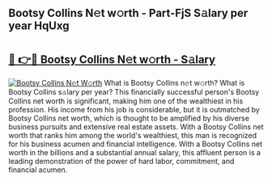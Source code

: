 ## Bootsy Collins N𝚎t w𝚘rth - Part-FjS S𝚊lary per year HqUxg

# <h2><a href="http://gc0qu6q.nevu.top/?p=Bootsy+Collins">🔗 👉🔴 Bootsy Collins N𝚎t w𝚘rth - S𝚊lary</a></h2>

[![Bootsy Collins N𝚎t W𝚘rth](https://i.imgur.com/Oavwk0R.jpeg)](http://gc0qu6q.nevu.top/?p=Bootsy+Collins)
What is Bootsy Collins n𝚎t w𝚘rth? What is Bootsy Collins s𝚊lary per year?
This financially successful person's Bootsy Collins net worth is significant, making him one of the wealthiest in his profession. His income from his job is considerable, but it is outmatched by Bootsy Collins net worth, which is thought to be amplified by his diverse business pursuits and extensive real estate assets. With a Bootsy Collins net worth that ranks him among the world's wealthiest, this man is recognized for his business acumen and financial intelligence. With a Bootsy Collins net worth in the billions and a substantial annual salary, this affluent person is a leading demonstration of the power of hard labor, commitment, and financial acumen.
